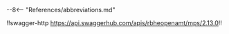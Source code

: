--8<-- "References/abbreviations.md"

<style>
  .md-typeset h1,
  .md-content__button {
    display: none;
  }
</style>

!!swagger-http https://api.swaggerhub.com/apis/rbheopenamt/mps/2.13.0!!